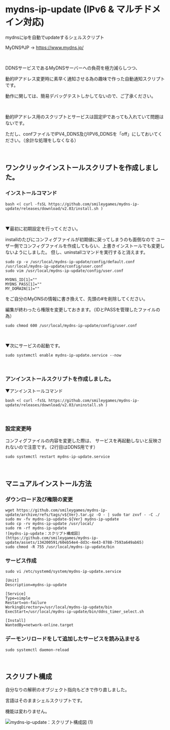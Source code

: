 # mydns-ip-update (IPv6 & マルチドメイン対応)

mydnsにipを自動でupdateするシェルスクリプト

MyDNS®JP → https://www.mydns.jp/

<br>

DDNSサービスであるMyDNSサーバーへの負荷を極力減らしつつ、

動的IPアドレス変更時に素早く通知させる為の趣味で作った自動通知スクリプトです。

動作に関しては、簡易デバッグテストしかしてないので、ご了承ください。

<br>

動的IPアドレス用のスクリプトとサービスは固定IPであっても入れていて問題はないです。

ただし、confファイルでIPV4_DDNS及びIPV6_DDNSを「off」にしておいてください。（余計な処理をしなくなる）

<br>

## ワンクリックインストールスクリプトを作成しました。
### インストールコマンド
```
bash <( curl -fsSL https://github.com/smileygames/mydns-ip-update/releases/download/v2.03/install.sh )
```

<br>

▼最初に初期設定を行ってください。

installのたびにコンフィグファイルが初期値に戻ってしまうのも面倒なので
ユーザー側でコンフィグファイルを作成してもらい、上書きインストールでも変更しないようにしました。
但し、uninstallコマンドを実行すると消えます。
```
sudo cp -v /usr/local/mydns-ip-update/config/default.conf /usr/local/mydns-ip-update/config/user.conf
sudo vim /usr/local/mydns-ip-update/config/user.conf
```
```
MYDNS_ID[1]=""
MYDNS_PASS[1]=""
MY_DOMAIN[1]=""
```
をご自分のMyDNSの情報に書き換えて、先頭の#を削除してください。

編集が終わったら権限を変更しておきます。（IDとPASSを管理したファイルの為）
```
sudo chmod 600 /usr/local/mydns-ip-update/config/user.conf
```

<br>

▼次にサービスの起動です。

```
sudo systemctl enable mydns-ip-update.service --now
```
<br>

### アンインストールスクリプトを作成しました。
▼アンインストールコマンド
```
bash <( curl -fsSL https://github.com/smileygames/mydns-ip-update/releases/download/v2.03/uninstall.sh )
```

<br>

### 設定変更時
コンフィグファイルの内容を変更した際は、
サービスを再起動しないと反映されないので注意です。（2行目はDDNS用です）
```
sudo systemctl restart mydns-ip-update.service
```
<br>

## マニュアルインストール方法

### ダウンロード及び権限の変更

```
wget https://github.com/smileygames/mydns-ip-update/archive/refs/tags/v${Ver}.tar.gz -O - | sudo tar zxvf - -C ./
sudo mv -fv mydns-ip-update-${Ver} mydns-ip-update
sudo cp -rv mydns-ip-update /usr/local/
sudo rm -rf mydns-ip-update
![mydns-ip-update：スクリプト構成図](https://github.com/smileygames/mydns-ip-update/assets/134200591/60eb54e4-dd3c-4e43-8788-7593a649ab65)
sudo chmod -R 755 /usr/local/mydns-ip-update/bin
```

### サービス作成
```
sudo vi /etc/systemd/system/mydns-ip-update.service
```
```
[Unit]
Description=mydns-ip-update

[Service]
Type=simple
Restart=on-failure
WorkingDirectory=/usr/local/mydns-ip-update/bin
ExecStart=/usr/local/mydns-ip-update/bin/ddns_timer_select.sh

[Install]
WantedBy=network-online.target
```

### デーモンリロードをして追加したサービスを読み込ませる
```
sudo systemctl daemon-reload
```

<br>

## スクリプト構成

自分なりの解釈のオブジェクト指向もどきで作り直しました。

言語はそのままシェルスクリプトです。

機能は変わりません。

![mydns-ip-update：スクリプト構成図 (1)](https://github.com/smileygames/mydns-ip-update/assets/134200591/e74815f4-7337-47cc-9e7d-9a60a4c802e9)
